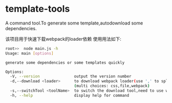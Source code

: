 # template-tools
A command tool.To generate some template,autodownload some dependencies.

该项目用于快速下载webpack的loader依赖
使用用法如下:
```bash
root>>  node main.js -h
Usage: main [options]

generate some dependencies or some templates quickly

Options:
  -V, --version               output the version number
  -d,--download <loader>      to download webpack loader(use ',' to split args)
                              (multi choices: css,file,webpack)
  -s,--switchTool <toolName>  to switch the download tool,need to use with -d (choices: "npm", "cnpm", default: "npm")
  -h, --help                  display help for command

```
